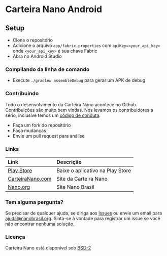 # Carteira Nano Android

## Setup

* Clone o repositório
* Adicione o arquivo `app/fabric.properties` com `apiKey=<your_api_key>` onde `<your_api_key>` é sua chave Fabric
* Abra no Android Studio

### Compilando da linha de comando

* Execute `./gradlew assembleDebug` para gerar um APK de debug

### Contribuindo

Todo o desenvolvimento da Carteira Nano acontece no Github. Contribuições são muito bem vindas.
Nós levamos os contribuidores a sério, inclusive temos um [código de conduta](CODE_OF_CONDUCT.md).

* Faça um fork do repositório
* Faça mudanças
* Envie um pull request para análise

### Links

| Link | Descrição |
| :----- | :------ |
[Play Store](https://play.google.com/store/apps/details?id=com.carteiranano.app) | Baixe o aplicativo na Play Store
[CarteiraNano.com](https://carteiranano.com/) | Site da Carteira Nano
[Nano.org](https://nanobrasil.org/) | Site Nano Brasil

### Tem alguma pergunta?

Se precisar de qualquer ajuda, se diriga aos [Issues](https://github.com/CarteiraNano/nano-wallet-android/issues) ou envie um email para ajuda@nanobrasil.org. Sinta-se à vontade para registrar um issue se você não encontrar nenhuma solução.

### Licença

Carteira Nano está disponivel sob [BSD-2](https://github.com/CarteiraNano/nano-wallet-android/blob/master/LICENSE)
